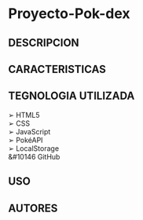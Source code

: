 # Proyecto-Pok-dex 

## DESCRIPCION 

## CARACTERISTICAS

## TEGNOLOGIA UTILIZADA
&#10146; HTML5 <br>
&#10146; CSS <br>
&#10146; JavaScript <br>
&#10146; PokéAPI <br>
&#10146; LocalStorage <br>
&#10146 GitHub

## USO

## AUTORES
